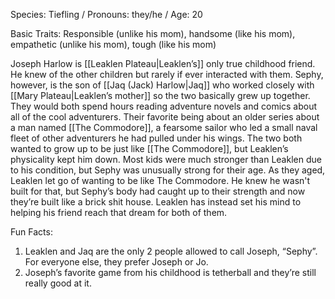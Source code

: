 Species: Tiefling / Pronouns: they/he / Age: 20

Basic Traits: Responsible (unlike his mom), handsome (like his mom), empathetic (unlike his mom), tough (like his mom)

Joseph Harlow is [[Leaklen Plateau|Leaklen’s]] only true childhood friend. He knew of the other children but rarely if ever interacted with them. Sephy, however, is the son of [[Jaq (Jack) Harlow|Jaq]] who worked closely with [[Mary Plateau|Leaklen’s mother]] so the two basically grew up together. They would both spend hours reading adventure novels and comics about all of the cool adventurers. Their favorite being about an older series about a man named [[The Commodore]], a fearsome sailor who led a small naval fleet of other adventurers he had pulled under his wings. The two both wanted to grow up to be just like [[The Commodore]], but Leaklen’s physicality kept him down. Most kids were much stronger than Leaklen due to his condition, but Sephy was unusually strong for their age. As they aged, Leaklen let go of wanting to be like The Commodore. He knew he wasn't built for that, but Sephy’s body had caught up to their strength and now they’re built like a brick shit house. Leaklen has instead set his mind to helping his friend reach that dream for both of them.

Fun Facts:
1. Leaklen and Jaq are the only 2 people allowed to call Joseph, “Sephy”. For everyone else, they prefer Joseph or Jo.
2. Joseph’s favorite game from his childhood is tetherball and they’re still really good at it.